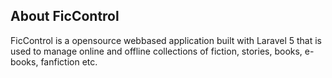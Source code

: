## About FicControl

FicControl is a opensource webbased application built with Laravel 5 that is used to manage online and offline collections of fiction, stories, books, e-books, fanfiction etc.
